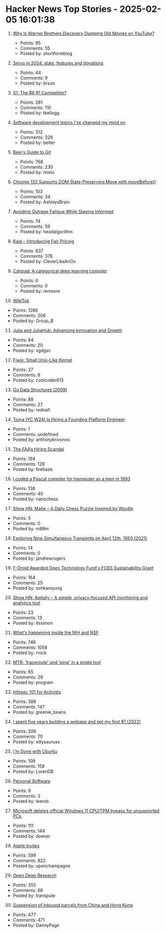 # Hacker News Top Stories - 2025-02-05 16:01:38

1. [Why Is Warner Brothers Discovery Dumping Old Movies on YouTube?](https://tedium.co/2025/02/05/warner-bros-youtube-full-movie-releases/)
   - Points: 95
   - Comments: 55
   - Posted by: shortformblog

2. [Servo in 2024: stats, features and donations](https://servo.org/blog/2025/01/31/servo-in-2024/)
   - Points: 44
   - Comments: 9
   - Posted by: brson

3. [S1: The $6 R1 Competitor?](https://timkellogg.me/blog/2025/02/03/s1)
   - Points: 281
   - Comments: 110
   - Posted by: tkellogg

4. [Software development topics I've changed my mind on](https://chriskiehl.com/article/thoughts-after-10-years)
   - Points: 312
   - Comments: 328
   - Posted by: belter

5. [Beej's Guide to Git](https://beej.us/guide/bggit/)
   - Points: 768
   - Comments: 230
   - Posted by: mixto

6. [Chrome 133 Supports DOM State-Preserving Move with moveBefore()](https://chromestatus.com/feature/5135990159835136)
   - Points: 103
   - Comments: 34
   - Posted by: AshleysBrain

7. [Avoiding Outrage Fatigue While Staying Informed](https://www.scientificamerican.com/podcast/episode/how-to-avoid-outrage-fatigue-and-tune-in-without-burning-out/)
   - Points: 74
   - Comments: 59
   - Posted by: headalgorithm

8. [Kagi – Introducing Fair Pricing](https://kagi.com/changelog#6155)
   - Points: 837
   - Comments: 378
   - Posted by: CleverLikeAnOx

9. [Catgrad: A categorical deep learning compiler](https://catgrad.com/)
   - Points: 6
   - Comments: 0
   - Posted by: remexre

10. [WikiTok](https://wikitok.vercel.app/)
   - Points: 1286
   - Comments: 206
   - Posted by: Group_B

11. [Julia and JuliaHub: Advancing Innovation and Growth](https://info.juliahub.com/blog/julia-juliahub-advancing-innovation-and-growth)
   - Points: 84
   - Comments: 20
   - Posted by: xgdgsc

12. [Fiwix: Small Unix-Like Kernel](https://www.fiwix.org/)
   - Points: 27
   - Comments: 8
   - Posted by: coolcoder613

13. [Go Data Structures (2009)](https://research.swtch.com/godata)
   - Points: 88
   - Comments: 27
   - Posted by: rednafi

14. [Toma (YC W24) Is Hiring a Founding Platform Engineer](https://www.ycombinator.com/companies/toma/jobs/eyhn3Si-founding-platform-engineer)
   - Points: 1
   - Comments: undefined
   - Posted by: anthonykrivonos

15. [The FAA’s Hiring Scandal](https://www.tracingwoodgrains.com/p/the-full-story-of-the-faas-hiring)
   - Points: 194
   - Comments: 128
   - Posted by: firebaze

16. [I coded a Pascal compiler for transputer as a teen in 1993](https://nanochess.org/pascal.html)
   - Points: 138
   - Comments: 40
   - Posted by: nanochess

17. [Show HN: Matle – A Daily Chess Puzzle Inspired by Wordle](https://www.matle.io/)
   - Points: 5
   - Comments: 0
   - Posted by: m88m

18. [Exploring Nine Simultaneous Transients on April 12th, 1950 (2021)](https://www.nature.com/articles/s41598-021-92162-7)
   - Points: 14
   - Comments: 0
   - Posted by: jandrewrogers

19. [F-Droid Awarded Open Technology Fund's FOSS Sustainability Grant](https://f-droid.org/2025/02/05/f-droid-awarded-otf-grant.html)
   - Points: 164
   - Comments: 25
   - Posted by: sohkamyung

20. [Show HN: Apitally – A simple, privacy-focused API monitoring and analytics tool](https://apitally.io)
   - Points: 23
   - Comments: 13
   - Posted by: itssimon

21. [What's happening inside the NIH and NSF](https://www.science.org/content/blog-post/what-s-happening-inside-nih)
   - Points: 746
   - Comments: 1058
   - Posted by: rrock

22. [MTR: 'traceroute' and 'ping' in a single tool](https://www.bitwizard.nl/mtr/)
   - Points: 65
   - Comments: 29
   - Posted by: program

23. [Infosec 101 for Activists](https://infosecforactivists.org)
   - Points: 386
   - Comments: 147
   - Posted by: greenie_beans

24. [I spent five years building a webapp and got my first $1 (2022)](https://codingcafe.jp/posts/signal-5yrs)
   - Points: 206
   - Comments: 70
   - Posted by: sillysaurusx

25. [I'm Done with Ubuntu](https://ounapuu.ee/posts/2025/02/05/done-with-ubuntu/)
   - Points: 109
   - Comments: 158
   - Posted by: LorenDB

26. [Personal Software](https://leerob.com/n/personal-software)
   - Points: 9
   - Comments: 3
   - Posted by: leerob

27. [Microsoft deletes official Windows 11 CPU/TPM bypass for unsupported PCs](https://www.neowin.net/news/microsoft-quietly-removes-official-windows-11-cputpm-bypass-for-unsupported-pcs/)
   - Points: 111
   - Comments: 144
   - Posted by: doener

28. [Apple Invites](https://www.apple.com/newsroom/2025/02/introducing-apple-invites-a-new-app-that-brings-people-together/)
   - Points: 599
   - Comments: 822
   - Posted by: openchampagne

29. [Open Deep Research](https://github.com/huggingface/smolagents/tree/main/examples/open_deep_research)
   - Points: 355
   - Comments: 68
   - Posted by: transpute

30. [Suspension of inbound parcels from China and Hong Kong](https://about.usps.com/newsroom/service-alerts/international/suspension-of-inbound-parcels-from-china-and-hong-kong.htm)
   - Points: 477
   - Comments: 471
   - Posted by: DannyPage

